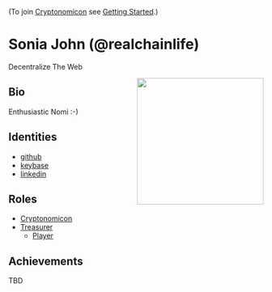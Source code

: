 (To join [Cryptonomicon](https://cryptotechguru.github.io/Cryptonomicon/) see [Getting Started](Getting-Started.md).)

# Sonia John (@realchainlife)

Decentralize The Web

<img align="right" width="250" src="avatar.png">

## Bio

Enthusiastic Nomi :-)

## Identities
* [github](https://github.com/realchainlife)
* [keybase](https://keybase.io/keybase_id)
* [linkedin](https://www.linkedin.com/in/linkedin_id)

## Roles
* [Cryptonomicon](https://cryptotechguru.github.io/Cryptonomicon/)
* [Treasurer](https://github.com/cryptotechguru/EDENomicon/tree/master/Roles/Treasurer)
  * [Player](https://cryptotechguru.github.io/Cryptonomicon/Roles/Player)
  
## Achievements
TBD

